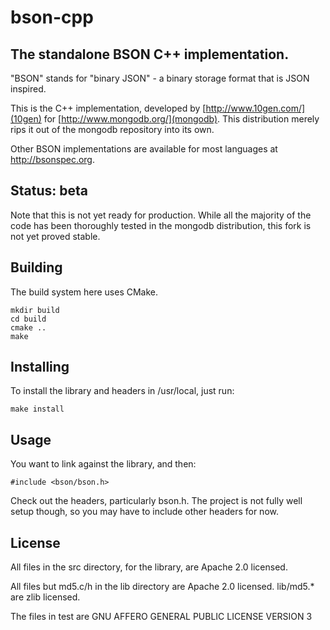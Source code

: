 # bson-cpp

## The standalone BSON C++ implementation.

"BSON" stands for "binary JSON" - a binary storage format that is JSON inspired.

This is the C++ implementation, developed by [http://www.10gen.com/](10gen) for
[http://www.mongodb.org/](mongodb). This distribution merely rips it out of the
mongodb repository into its own.

Other BSON implementations are available for most languages at
http://bsonspec.org.

## Status: beta

Note that this is not yet ready for production. While all the majority of the code has been thoroughly tested in the mongodb distribution, this fork is not yet proved stable.

## Building

The build system here uses CMake. 

    mkdir build
    cd build
    cmake ..
    make


## Installing

To install the library and headers in /usr/local, just run:

    make install

## Usage

You want to link against the library, and then:

    #include <bson/bson.h>

Check out the headers, particularly bson.h. The project is not fully well setup
though, so you may have to include other headers for now.

## License
All files in the src directory, for the library, are Apache 2.0 licensed.

All files but md5.c/h in the lib directory are Apache 2.0 licensed. 
lib/md5.* are zlib licensed.

The files in test are GNU AFFERO GENERAL PUBLIC LICENSE VERSION 3


